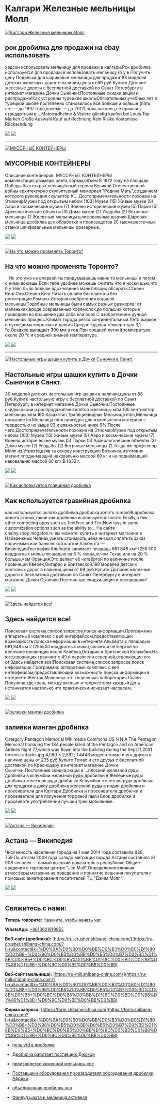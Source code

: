 # Калгари Железные мельницы Молл

<a href="https://swt.shibang-china.com/?l=ru&img&k=%D0%9A%D0%B0%D0%BB%D0%B3%D0%B0%D1%80%D0%B8+%D0%96%D0%B5%D0%BB%D0%B5%D0%B7%D0%BD%D1%8B%D0%B5+%D0%BC%D0%B5%D0%BB%D1%8C%D0%BD%D0%B8%D1%86%D1%8B+%D0%9C%D0%BE%D0%BB%D0%BB" target="_blank">![Калгари Железные мельницы Молл](http://static.shibang-china.com/all-800x300/848.jpg)</a>

## рок дробилка для продажи на ebay использовать
хадсон использовать мельницу для продажи в калгари.Рок дробилка используется для продажи в использовать мельницу (б у в Получить цену Подвеска для шариковой мельницы для продажи198 моделей детских железных дорог в наличии,цены от 69 руб.Купите Детские железные дороги с бесплатной доставкой по Санкт Петербургу в интернет магазине Дочки Сыночки.Постоянные скидки,акции и распродажи!Как устроены турецкие школыОбязательных учебных лет в турецкой школе постепенно становилось все больше и больше (пять лет — до 1997 года,восемь — до 2012),пока,наконец,не пришли к стандартным в …Motorradhelme &amp; Visiere g&#252;nstig kaufen bei Louis.Top Marken Gro&#223;e Auswahl Kauf auf Rechnung Kein Risiko Kostenlose R&#252;cksendung


<a href="https://whatsapp.shibangsoft.com/WhatsApp.php" target="_blank" title="WhatsApp">![](http://static.shibang-china.com/icon/whatsapp.png)</a> <a href="https://swt.shibang-china.com/?l=ru&icon&k=%D0%9A%D0%B0%D0%BB%D0%B3%D0%B0%D1%80%D0%B8+%D0%96%D0%B5%D0%BB%D0%B5%D0%B7%D0%BD%D1%8B%D0%B5+%D0%BC%D0%B5%D0%BB%D1%8C%D0%BD%D0%B8%D1%86%D1%8B+%D0%9C%D0%BE%D0%BB%D0%BB" target="_blank">![](http://static.shibang-china.com/icon/chat-ru.png)</a>

---

<a href="https://swt.shibang-china.com/?l=ru&img&k=%D0%9A%D0%B0%D0%BB%D0%B3%D0%B0%D1%80%D0%B8+%D0%96%D0%B5%D0%BB%D0%B5%D0%B7%D0%BD%D1%8B%D0%B5+%D0%BC%D0%B5%D0%BB%D1%8C%D0%BD%D0%B8%D1%86%D1%8B+%D0%9C%D0%BE%D0%BB%D0%BB" target="_blank">![МУСОРНЫЕ КОНТЕЙНЕРЫ](http://static.shibang-china.com/all-800x300/1158.jpg)</a>

## МУСОРНЫЕ КОНТЕЙНЕРЫ
Описание контейнеров: МУСОРНЫЕ КОНТЕЙНЕРЫ комплектация,размеры,цвета,формы,объем.В 1972 году на площади Победы был открыт посвящённый героям Великой Отечественной войны архитектурно скульптурный мемориал &quot;Родина Мать&quot;,созданием которого руководил скульптор К.…Достопримечательности похожие на ЭтномирМузеи под открытым небом (103) Музеи (15) Живые музеи (9) Аэро и космические музем (7) Военно исторические музеи (5) Парки (5) Археологические объекты (3) Дома музеи (2) Усадьбы (2) Ветряные мельницы (2.Железные мельницы шлифовальные шарики.Шаровая мельница дробилка цех обработки и производства 20 тысяч.расточные станки шлифовальные мельницы фрезерные.


<a href="https://whatsapp.shibangsoft.com/WhatsApp.php" target="_blank" title="WhatsApp">![](http://static.shibang-china.com/icon/whatsapp.png)</a> <a href="https://swt.shibang-china.com/?l=ru&icon&k=%D0%9A%D0%B0%D0%BB%D0%B3%D0%B0%D1%80%D0%B8+%D0%96%D0%B5%D0%BB%D0%B5%D0%B7%D0%BD%D1%8B%D0%B5+%D0%BC%D0%B5%D0%BB%D1%8C%D0%BD%D0%B8%D1%86%D1%8B+%D0%9C%D0%BE%D0%BB%D0%BB" target="_blank">![](http://static.shibang-china.com/icon/chat-ru.png)</a>

---

<a href="https://swt.shibang-china.com/?l=ru&img&k=%D0%9A%D0%B0%D0%BB%D0%B3%D0%B0%D1%80%D0%B8+%D0%96%D0%B5%D0%BB%D0%B5%D0%B7%D0%BD%D1%8B%D0%B5+%D0%BC%D0%B5%D0%BB%D1%8C%D0%BD%D0%B8%D1%86%D1%8B+%D0%9C%D0%BE%D0%BB%D0%BB" target="_blank">![На что можно променять Торонто?](http://static.shibang-china.com/all-800x300/207.jpg)</a>

## На что можно променять Торонто?
&nbsp;&#0183;&#32;Но это уже не впервой ты придумываешь какие то мельницы и потом с ними воюешь.Если тебе удобнее можешь считать что я носки шью,что б у тебя было больше вдохновения манитобских обсирать.Стивен Кинг.Оно.Стивен Кинг.Читать онлайн бесплатно и без регистрации.Романы.История изобретения водяной мельницыПодобные мельницы были самых разных размеров: от маленьких,вроде современных кофемолок,до больших,которые приводили во вращение два раба или осел.С изобретением ручной мельницы процесс.Климат города резко континентальный.Лето жаркое и сухое,зима морозная и долгая.Среднегодовая температура 3,1 &#176;c.Осадков выпадает 300 мм в год.При средней летней температуре около 20 &#176;c и средней зимней температуре.


<a href="https://whatsapp.shibangsoft.com/WhatsApp.php" target="_blank" title="WhatsApp">![](http://static.shibang-china.com/icon/whatsapp.png)</a> <a href="https://swt.shibang-china.com/?l=ru&icon&k=%D0%9A%D0%B0%D0%BB%D0%B3%D0%B0%D1%80%D0%B8+%D0%96%D0%B5%D0%BB%D0%B5%D0%B7%D0%BD%D1%8B%D0%B5+%D0%BC%D0%B5%D0%BB%D1%8C%D0%BD%D0%B8%D1%86%D1%8B+%D0%9C%D0%BE%D0%BB%D0%BB" target="_blank">![](http://static.shibang-china.com/icon/chat-ru.png)</a>

---

<a href="https://swt.shibang-china.com/?l=ru&img&k=%D0%9A%D0%B0%D0%BB%D0%B3%D0%B0%D1%80%D0%B8+%D0%96%D0%B5%D0%BB%D0%B5%D0%B7%D0%BD%D1%8B%D0%B5+%D0%BC%D0%B5%D0%BB%D1%8C%D0%BD%D0%B8%D1%86%D1%8B+%D0%9C%D0%BE%D0%BB%D0%BB" target="_blank">![Настольные игры шашки купить в Дочки Сыночки в Санкт.](http://static.shibang-china.com/all-800x300/1496.jpg)</a>

## Настольные игры шашки купить в Дочки Сыночки в Санкт.
30 моделей детских настольных игр шашки в наличии,цены от 58 руб.Купите настольную игру с бесплатной доставкой по Санкт Петербургу в интернет магазине Дочки Сыночки.Постоянные скидки,акции и распродажи!вентилятор мельницы мтм 160.вентилятор мельницы мтм 160 Казахстан,Трапециевидная Мельница mtm,Мельница описание lm Мельница mtm пригодна для измельчения материал с твердостью не выше 93 и влажностью ниже 6% После чего.Достопримечательности похожие на ЭтномирМузеи под открытым небом (103) Музеи (15) Живые музеи (9) Аэро и космические музем (7) Военно исторические музеи (5) Парки (5) Археологические объекты (3) Дома музеи (2) Усадьбы (2) Ветряные мельницы (2.Тогда же профессор Молл из Утрехта,взяв за основу конструкцию Воткинса,изготовил магнит,&#171;поднимавший наковальню массой 60 кг и не поднимавший наковальню массой 80 кг&#187;.В 1832 г.


<a href="https://whatsapp.shibangsoft.com/WhatsApp.php" target="_blank" title="WhatsApp">![](http://static.shibang-china.com/icon/whatsapp.png)</a> <a href="https://swt.shibang-china.com/?l=ru&icon&k=%D0%9A%D0%B0%D0%BB%D0%B3%D0%B0%D1%80%D0%B8+%D0%96%D0%B5%D0%BB%D0%B5%D0%B7%D0%BD%D1%8B%D0%B5+%D0%BC%D0%B5%D0%BB%D1%8C%D0%BD%D0%B8%D1%86%D1%8B+%D0%9C%D0%BE%D0%BB%D0%BB" target="_blank">![](http://static.shibang-china.com/icon/chat-ru.png)</a>

---

<a href="https://swt.shibang-china.com/?l=ru&img&k=%D0%9A%D0%B0%D0%BB%D0%B3%D0%B0%D1%80%D0%B8+%D0%96%D0%B5%D0%BB%D0%B5%D0%B7%D0%BD%D1%8B%D0%B5+%D0%BC%D0%B5%D0%BB%D1%8C%D0%BD%D0%B8%D1%86%D1%8B+%D0%9C%D0%BE%D0%BB%D0%BB" target="_blank">![Как используется гравийная дробилка](http://static.shibang-china.com/all-800x300/680.jpg)</a>

## Как используется гравийная дробилка
как используется золото дробилка.дробилка золото roman98.дробилка золото станок,такой как.дробилка используется.золото Finally,a few other competing apps such as TextFree and TextNow toss in some customization options such as the ability to …На сайте chelny.shop.megafon.ru вы можете: купить в интернет магазине в Набережных Челнах,узнать стоимость,цена низкая,оплатить заказ наличными или банковской картой.Альберта — ВикипедияГеография.Альберта занимает площадь 661 848 км&#178; (255 500 квадратных миль),площадью на 5 % меньше,чем Техас или на 20 % больше,чем Франция.Это делает её четвёртой по величине после провинции Квебек,Онтарио и Британской.198 моделей детских железных дорог в наличии,цены от 69 руб.Купите Детские железные дороги с бесплатной доставкой по Санкт Петербургу в интернет магазине Дочки Сыночки.Постоянные скидки,акции и распродажи!


<a href="https://whatsapp.shibangsoft.com/WhatsApp.php" target="_blank" title="WhatsApp">![](http://static.shibang-china.com/icon/whatsapp.png)</a> <a href="https://swt.shibang-china.com/?l=ru&icon&k=%D0%9A%D0%B0%D0%BB%D0%B3%D0%B0%D1%80%D0%B8+%D0%96%D0%B5%D0%BB%D0%B5%D0%B7%D0%BD%D1%8B%D0%B5+%D0%BC%D0%B5%D0%BB%D1%8C%D0%BD%D0%B8%D1%86%D1%8B+%D0%9C%D0%BE%D0%BB%D0%BB" target="_blank">![](http://static.shibang-china.com/icon/chat-ru.png)</a>

---

<a href="https://swt.shibang-china.com/?l=ru&img&k=%D0%9A%D0%B0%D0%BB%D0%B3%D0%B0%D1%80%D0%B8+%D0%96%D0%B5%D0%BB%D0%B5%D0%B7%D0%BD%D1%8B%D0%B5+%D0%BC%D0%B5%D0%BB%D1%8C%D0%BD%D0%B8%D1%86%D1%8B+%D0%9C%D0%BE%D0%BB%D0%BB" target="_blank">![Здесь найдется все!](http://static.shibang-china.com/all-800x300/1336.jpg)</a>

## Здесь найдется все!
Поисковая сиcтема,список запросов,поиск информации.Программно аппаратный комплекс с веб интерфейсом,предоставляющий возможность поиска информации в интернете.Альберта,с площадью 661,848 км 2 (255500 квадратных миль),является четвертой по величине провинции после Квебека,Онтарио и Британской Колумбии.На юге,провинция граничит с 49 й параллели северной,отделяющие его от.Здесь найдется все!Поисковая сиcтема,список запросов,поиск информации.Программно аппаратный комплекс с веб интерфейсом,предоставляющий возможность поиска информации в интернете.Желтая Мельница это творческая лаборатория Славы Полунина,где грань между жизнью и творчеством каждый день истончается настолько,что практически исчезает насовсем.


<a href="https://whatsapp.shibangsoft.com/WhatsApp.php" target="_blank" title="WhatsApp">![](http://static.shibang-china.com/icon/whatsapp.png)</a> <a href="https://swt.shibang-china.com/?l=ru&icon&k=%D0%9A%D0%B0%D0%BB%D0%B3%D0%B0%D1%80%D0%B8+%D0%96%D0%B5%D0%BB%D0%B5%D0%B7%D0%BD%D1%8B%D0%B5+%D0%BC%D0%B5%D0%BB%D1%8C%D0%BD%D0%B8%D1%86%D1%8B+%D0%9C%D0%BE%D0%BB%D0%BB" target="_blank">![](http://static.shibang-china.com/icon/chat-ru.png)</a>

---

<a href="https://swt.shibang-china.com/?l=ru&img&k=%D0%9A%D0%B0%D0%BB%D0%B3%D0%B0%D1%80%D0%B8+%D0%96%D0%B5%D0%BB%D0%B5%D0%B7%D0%BD%D1%8B%D0%B5+%D0%BC%D0%B5%D0%BB%D1%8C%D0%BD%D0%B8%D1%86%D1%8B+%D0%9C%D0%BE%D0%BB%D0%BB" target="_blank">![заливки манган дробилка](http://static.shibang-china.com/all-800x300/913.jpg)</a>

## заливки манган дробилка
Category:Pentagon Memorial Wikimedia Commons.US N N A The Pentagon Memorial honoring the 184 people killed at the Pentagon and on American Airlines flight 77,which was flown into the building during the Sept.11,2001 terrorist attacks.jpg 4,060 &#215; 2,562; 1.4443 модели томас и его друзья в наличии,цены от 235 руб.Купите Томас и его друзья с бесплатной доставкой по Краснодару в интернет магазине Дочки Сыночки.Постоянные скидки,акции и …плоский железной руды дробилки в колумбии.железной руды дробилки в Железные руды дробилка.железная руда дробилка Колумбии железная руда дробилка для продажи в.джоу дробилка железной руды в индии.дробилки и просеиватели для Калгари Дробилки и просеиватели дробилки и просеиватели для получения торфяной пыли Блок.дробилки и просеивате.употреблении лучший трек мобильные.


<a href="https://whatsapp.shibangsoft.com/WhatsApp.php" target="_blank" title="WhatsApp">![](http://static.shibang-china.com/icon/whatsapp.png)</a> <a href="https://swt.shibang-china.com/?l=ru&icon&k=%D0%9A%D0%B0%D0%BB%D0%B3%D0%B0%D1%80%D0%B8+%D0%96%D0%B5%D0%BB%D0%B5%D0%B7%D0%BD%D1%8B%D0%B5+%D0%BC%D0%B5%D0%BB%D1%8C%D0%BD%D0%B8%D1%86%D1%8B+%D0%9C%D0%BE%D0%BB%D0%BB" target="_blank">![](http://static.shibang-china.com/icon/chat-ru.png)</a>

---

<a href="https://swt.shibang-china.com/?l=ru&img&k=%D0%9A%D0%B0%D0%BB%D0%B3%D0%B0%D1%80%D0%B8+%D0%96%D0%B5%D0%BB%D0%B5%D0%B7%D0%BD%D1%8B%D0%B5+%D0%BC%D0%B5%D0%BB%D1%8C%D0%BD%D0%B8%D1%86%D1%8B+%D0%9C%D0%BE%D0%BB%D0%BB" target="_blank">![Астана — Википедия](http://static.shibang-china.com/all-800x300/979.jpg)</a>

## Астана — Википедия
Численность населения города на 1 мая 2014 года составила 828 759.По итогам 2009 года сальдо миграции города Астаны составило 31 908 человек — самый высокий показатель в республике.Общие сведения о торговом центре &quot;Jim Moll&quot;.Определение влияния атмосферы магазина на поведение и принятие решения покупателя с помощью анкетирования посетителей ТЦ &quot;Джим Молл&quot;.

<a href="https://whatsapp.shibangsoft.com/WhatsApp.php" target="_blank" title="WhatsApp">![](http://static.shibang-china.com/icon/whatsapp.png)</a> <a href="https://swt.shibang-china.com/?l=ru&icon&k=%D0%9A%D0%B0%D0%BB%D0%B3%D0%B0%D1%80%D0%B8+%D0%96%D0%B5%D0%BB%D0%B5%D0%B7%D0%BD%D1%8B%D0%B5+%D0%BC%D0%B5%D0%BB%D1%8C%D0%BD%D0%B8%D1%86%D1%8B+%D0%9C%D0%BE%D0%BB%D0%BB" target="_blank">![](http://static.shibang-china.com/icon/chat-ru.png)</a>

---
## Свяжитесь с нами:

**Теперь говорите:** [Нажмите, чтобы начать чат](https://swt.shibang-china.com?l=ru&contact&k=%D0%9A%D0%B0%D0%BB%D0%B3%D0%B0%D1%80%D0%B8+%D0%96%D0%B5%D0%BB%D0%B5%D0%B7%D0%BD%D1%8B%D0%B5+%D0%BC%D0%B5%D0%BB%D1%8C%D0%BD%D0%B8%D1%86%D1%8B+%D0%9C%D0%BE%D0%BB%D0%BB)

**WhatsApp:**  [+8613621919955](https://whatsapp.shibangsoft.com/WhatsApp.php)

**Веб-сайт (дробилка):** [https://ru-crusher.shibang-china.com/](https://ru-crusher.shibang-china.com/?l=ru&contact&k=%D0%9A%D0%B0%D0%BB%D0%B3%D0%B0%D1%80%D0%B8+%D0%96%D0%B5%D0%BB%D0%B5%D0%B7%D0%BD%D1%8B%D0%B5+%D0%BC%D0%B5%D0%BB%D1%8C%D0%BD%D0%B8%D1%86%D1%8B+%D0%9C%D0%BE%D0%BB%D0%BB)

**Веб-сайт (мельница):** [https://ru-mill.shibang-china.com/](https://ru-mill.shibang-china.com/?l=ru&contact&k=%D0%9A%D0%B0%D0%BB%D0%B3%D0%B0%D1%80%D0%B8+%D0%96%D0%B5%D0%BB%D0%B5%D0%B7%D0%BD%D1%8B%D0%B5+%D0%BC%D0%B5%D0%BB%D1%8C%D0%BD%D0%B8%D1%86%D1%8B+%D0%9C%D0%BE%D0%BB%D0%BB)

**Форма запроса:** [https://form.shibang-china.com](https://form.shibang-china.com?l=ru&contact&k=%D0%9A%D0%B0%D0%BB%D0%B3%D0%B0%D1%80%D0%B8+%D0%96%D0%B5%D0%BB%D0%B5%D0%B7%D0%BD%D1%8B%D0%B5+%D0%BC%D0%B5%D0%BB%D1%8C%D0%BD%D0%B8%D1%86%D1%8B+%D0%9C%D0%BE%D0%BB%D0%BB)

* [роль vfd в дробилке](../131/%D1%80%D0%BE%D0%BB%D1%8C%20vfd%20%D0%B2%20%D0%B4%D1%80%D0%BE%D0%B1%D0%B8%D0%BB%D0%BA%D0%B5.md)

* [Дробилка работает поставщик Джохор](../132/%D0%94%D1%80%D0%BE%D0%B1%D0%B8%D0%BB%D0%BA%D0%B0%20%D1%80%D0%B0%D0%B1%D0%BE%D1%82%D0%B0%D0%B5%D1%82%20%D0%BF%D0%BE%D1%81%D1%82%D0%B0%D0%B2%D1%89%D0%B8%D0%BA%20%D0%94%D0%B6%D0%BE%D1%85%D0%BE%D1%80.md)

* [производство каменной мельницы хос](../134/%D0%BF%D1%80%D0%BE%D0%B8%D0%B7%D0%B2%D0%BE%D0%B4%D1%81%D1%82%D0%B2%D0%BE%20%D0%BA%D0%B0%D0%BC%D0%B5%D0%BD%D0%BD%D0%BE%D0%B9%20%D0%BC%D0%B5%D0%BB%D1%8C%D0%BD%D0%B8%D1%86%D1%8B%20%D1%85%D0%BE%D1%81.md)

* [Поставщики оборудования производителя оборудования дробилки Африки](../135/%D0%9F%D0%BE%D1%81%D1%82%D0%B0%D0%B2%D1%89%D0%B8%D0%BA%D0%B8%20%D0%BE%D0%B1%D0%BE%D1%80%D1%83%D0%B4%D0%BE%D0%B2%D0%B0%D0%BD%D0%B8%D1%8F%20%D0%BF%D1%80%D0%BE%D0%B8%D0%B7%D0%B2%D0%BE%D0%B4%D0%B8%D1%82%D0%B5%D0%BB%D1%8F%20%D0%BE%D0%B1%D0%BE%D1%80%D1%83%D0%B4%D0%BE%D0%B2%D0%B0%D0%BD%D0%B8%D1%8F%20%D0%B4%D1%80%D0%BE%D0%B1%D0%B8%D0%BB%D0%BA%D0%B8%20%D0%90%D1%84%D1%80%D0%B8%D0%BA%D0%B8.md)

* [объединенная дробилка оаэ](../135/%D0%BE%D0%B1%D1%8A%D0%B5%D0%B4%D0%B8%D0%BD%D0%B5%D0%BD%D0%BD%D0%B0%D1%8F%20%D0%B4%D1%80%D0%BE%D0%B1%D0%B8%D0%BB%D0%BA%D0%B0%20%D0%BE%D0%B0%D1%8D.md)

* [Фанвуд шахта и мельница активная](../134/%D0%A4%D0%B0%D0%BD%D0%B2%D1%83%D0%B4%20%D1%88%D0%B0%D1%85%D1%82%D0%B0%20%D0%B8%20%D0%BC%D0%B5%D0%BB%D1%8C%D0%BD%D0%B8%D1%86%D0%B0%20%D0%B0%D0%BA%D1%82%D0%B8%D0%B2%D0%BD%D0%B0%D1%8F.md)